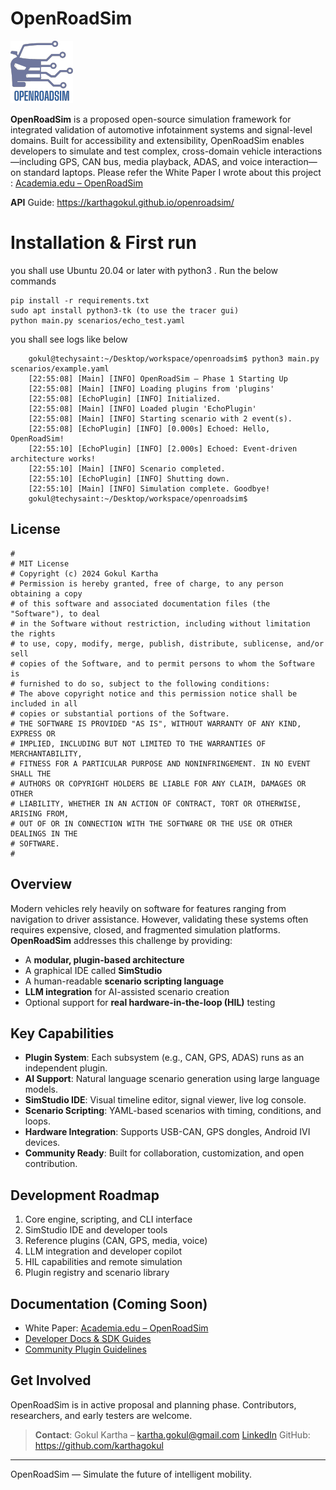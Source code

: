 
# OpenRoadSim
![Alt text](./logo.png)

**OpenRoadSim** is a proposed open-source simulation framework for integrated validation of automotive infotainment systems and signal-level domains. Built for accessibility and extensibility, OpenRoadSim enables developers to simulate and test complex, cross-domain vehicle interactions—including GPS, CAN bus, media playback, ADAS, and voice interaction—on standard laptops. Please refer the White Paper I wrote about this project : [Academia.edu – OpenRoadSim](https://www.academia.edu/129633780/OpenRoadSim_A_Proposal_for_an_Open_Source_Framework_for_Automotive_Infotainment_and_Signal_Simulation)

**API** Guide: https://karthagokul.github.io/openroadsim/ 

# Installation & First run

you shall use Ubuntu 20.04 or later with python3 . Run the below commands  

    pip install -r requirements.txt
    sudo apt install python3-tk (to use the tracer gui)
    python main.py scenarios/echo_test.yaml

you shall see logs like below
 

        gokul@techysaint:~/Desktop/workspace/openroadsim$ python3 main.py scenarios/example.yaml
        [22:55:08] [Main] [INFO] OpenRoadSim — Phase 1 Starting Up
        [22:55:08] [Main] [INFO] Loading plugins from 'plugins'
        [22:55:08] [EchoPlugin] [INFO] Initialized.
        [22:55:08] [Main] [INFO] Loaded plugin 'EchoPlugin'
        [22:55:08] [Main] [INFO] Starting scenario with 2 event(s).
        [22:55:08] [EchoPlugin] [INFO] [0.000s] Echoed: Hello, OpenRoadSim!
        [22:55:10] [EchoPlugin] [INFO] [2.000s] Echoed: Event-driven architecture works!
        [22:55:10] [Main] [INFO] Scenario completed.
        [22:55:10] [EchoPlugin] [INFO] Shutting down.
        [22:55:10] [Main] [INFO] Simulation complete. Goodbye!
        gokul@techysaint:~/Desktop/workspace/openroadsim$

## License
    #
    # MIT License
    # Copyright (c) 2024 Gokul Kartha
    # Permission is hereby granted, free of charge, to any person obtaining a copy
    # of this software and associated documentation files (the "Software"), to deal
    # in the Software without restriction, including without limitation the rights
    # to use, copy, modify, merge, publish, distribute, sublicense, and/or sell
    # copies of the Software, and to permit persons to whom the Software is
    # furnished to do so, subject to the following conditions:
    # The above copyright notice and this permission notice shall be included in all
    # copies or substantial portions of the Software.
    # THE SOFTWARE IS PROVIDED "AS IS", WITHOUT WARRANTY OF ANY KIND, EXPRESS OR
    # IMPLIED, INCLUDING BUT NOT LIMITED TO THE WARRANTIES OF MERCHANTABILITY,
    # FITNESS FOR A PARTICULAR PURPOSE AND NONINFRINGEMENT. IN NO EVENT SHALL THE
    # AUTHORS OR COPYRIGHT HOLDERS BE LIABLE FOR ANY CLAIM, DAMAGES OR OTHER
    # LIABILITY, WHETHER IN AN ACTION OF CONTRACT, TORT OR OTHERWISE, ARISING FROM,
    # OUT OF OR IN CONNECTION WITH THE SOFTWARE OR THE USE OR OTHER DEALINGS IN THE
    # SOFTWARE.
    #

## Overview
 Modern vehicles rely heavily on software for features ranging from navigation to driver assistance. However, validating these systems often requires expensive, closed, and fragmented simulation platforms.
**OpenRoadSim** addresses this challenge by providing:
- A **modular, plugin-based architecture**
- A graphical IDE called **SimStudio**
- A human-readable **scenario scripting language**
-  **LLM integration** for AI-assisted scenario creation
- Optional support for **real hardware-in-the-loop (HIL)** testing
## Key Capabilities
 
-  **Plugin System**: Each subsystem (e.g., CAN, GPS, ADAS) runs as an independent plugin.
-  **AI Support**: Natural language scenario generation using large language models.
-  **SimStudio IDE**: Visual timeline editor, signal viewer, live log console.
-  **Scenario Scripting**: YAML-based scenarios with timing, conditions, and loops.
-  **Hardware Integration**: Supports USB-CAN, GPS dongles, Android IVI devices.
-  **Community Ready**: Built for collaboration, customization, and open contribution.

## Development Roadmap
1. Core engine, scripting, and CLI interface
2. SimStudio IDE and developer tools
3. Reference plugins (CAN, GPS, media, voice)
4. LLM integration and developer copilot
5. HIL capabilities and remote simulation
6. Plugin registry and scenario library 

## Documentation (Coming Soon)
- White Paper: [Academia.edu – OpenRoadSim](https://www.academia.edu/129633780/OpenRoadSim_A_Proposal_for_an_Open_Source_Framework_for_Automotive_Infotainment_and_Signal_Simulation)
- [Developer Docs & SDK Guides](https://karthagokul.github.io/openroadsim/)
- [Community Plugin Guidelines](https://karthagokul.github.io/openroadsim/)

## Get Involved
OpenRoadSim is in active proposal and planning phase. Contributors, researchers, and early testers are welcome.
> **Contact**: Gokul Kartha – kartha.gokul@gmail.com [LinkedIn](https://www.linkedin.com/in/gokulkartha/) GitHub:
> https://github.com/karthagokul
---

OpenRoadSim — Simulate the future of intelligent mobility.
